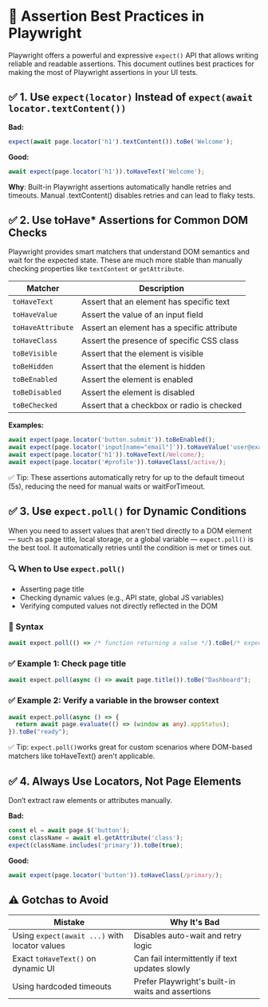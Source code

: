# 🎯 Assertion Best Practices in Playwright
Playwright offers a powerful and expressive `expect()` API that allows writing reliable and readable assertions. This document outlines best practices for making the most of Playwright assertions in your UI tests.

## ✅ 1. Use `expect(locator)` Instead of `expect(await locator.textContent())`

**Bad:**
```ts
expect(await page.locator('h1').textContent()).toBe('Welcome');
```

**Good:**
```ts
await expect(page.locator('h1')).toHaveText('Welcome');
```
**Why**: Built-in Playwright assertions automatically handle retries and timeouts. Manual .textContent() disables retries and can lead to flaky tests.


## ✅ 2. Use toHave* Assertions for Common DOM Checks

Playwright provides smart matchers that understand DOM semantics and wait for the expected state. These are much more stable than manually checking properties like `textContent` or `getAttribute`.

| Matcher              | Description                                |
|----------------------|--------------------------------------------|
| `toHaveText`         | Assert that an element has specific text   |
| `toHaveValue`        | Assert the value of an input field         |
| `toHaveAttribute`    | Assert an element has a specific attribute |
| `toHaveClass`        | Assert the presence of specific CSS class  |
| `toBeVisible`        | Assert that the element is visible         |
| `toBeHidden`         | Assert that the element is hidden          |
| `toBeEnabled`        | Assert the element is enabled              |
| `toBeDisabled`       | Assert the element is disabled             |
| `toBeChecked`        | Assert that a checkbox or radio is checked |

**Examples:**

```ts
await expect(page.locator('button.submit')).toBeEnabled();
await expect(page.locator('input[name="email"]')).toHaveValue('user@example.com');
await expect(page.locator('h1')).toHaveText(/Welcome/);
await expect(page.locator('#profile')).toHaveClass(/active/);
```
✅ Tip: These assertions automatically retry for up to the default timeout (5s), reducing the need for manual waits or waitForTimeout.


## ✅ 3. Use `expect.poll()` for Dynamic Conditions

When you need to assert values that aren't tied directly to a DOM element — such as page title, local storage, or a global variable — `expect.poll()` is the best tool. It automatically retries until the condition is met or times out.

### 🔍 When to Use `expect.poll()`
- Asserting page title
- Checking dynamic values (e.g., API state, global JS variables)
- Verifying computed values not directly reflected in the DOM

### 📘 Syntax
```ts
await expect.poll(() => /* function returning a value */).toBe(/* expected value */);
```
### ✅ Example 1: Check page title

```ts
await expect.poll(async () => await page.title()).toBe("Dashboard");
```
### ✅ Example 2: Verify a variable in the browser context
```ts
await expect.poll(async () => {
  return await page.evaluate(() => (window as any).appStatus);
}).toBe("ready");

```
✅ Tip: `expect.poll()`works great for custom scenarios where DOM-based matchers like toHaveText() aren't applicable.

## ✅ 4. Always Use Locators, Not Page Elements
Don’t extract raw elements or attributes manually.


**Bad:**
```ts
const el = await page.$('button');
const className = await el.getAttribute('class');
expect(className.includes('primary')).toBe(true);

```

**Good:**
```ts
await expect(page.locator('button')).toHaveClass(/primary/);
```


## ⚠️ Gotchas to Avoid
| Mistake                                       | Why It's Bad                                      |
| --------------------------------------------- | ------------------------------------------------- |
| Using `expect(await ...)` with locator values | Disables auto-wait and retry logic                |
| Exact `toHaveText()` on dynamic UI            | Can fail intermittently if text updates slowly    |
| Using hardcoded timeouts                      | Prefer Playwright's built-in waits and assertions |
